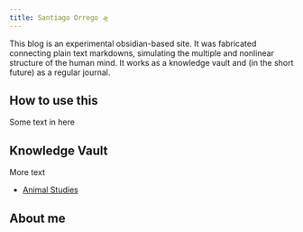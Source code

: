 ```yaml
---
title: Santiago Orrego 🛸
---
```

           
This blog is an experimental obsidian-based site. It was fabricated connecting plain text markdowns, simulating the multiple and nonlinear structure of the human mind. It works as a knowledge vault and (in the short future) as a regular journal.

## How to use this
Some text in here 

## Knowledge Vault
 More text
 - [Animal Studies](https://sorrego.xyz/tags/animal_studies/)
 
 ## About me
